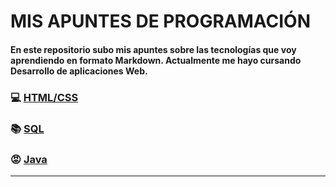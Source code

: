# MIS APUNTES DE PROGRAMACIÓN
 
#### En este repositorio subo mis apuntes sobre las tecnologías que voy aprendiendo en formato Markdown. Actualmente me hayo cursando Desarrollo de aplicaciones Web.

### 💻 [HTML/CSS](/docs/html_css/apuntes_html_css.md)

### 📚 [SQL](/docs/sql/apuntes_sql.md)

### 😡 [Java](/docs/java/apuntes_java.md)

---